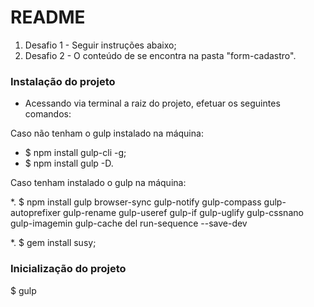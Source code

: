 # README #

1. Desafio 1 - Seguir instruções abaixo;
2. Desafio 2 - O conteúdo de se encontra na pasta "form-cadastro".

### Instalação do projeto ###

* Acessando via terminal a raiz do projeto, efetuar os seguintes comandos:

Caso não tenham o gulp instalado na máquina: 
* $ npm install gulp-cli -g;
* $ npm install gulp -D.

Caso tenham instalado o gulp na máquina:

*. $ npm install gulp browser-sync gulp-notify gulp-compass gulp-autoprefixer gulp-rename gulp-useref gulp-if gulp-uglify gulp-cssnano gulp-imagemin gulp-cache del run-sequence --save-dev

*. $ gem install susy;

### Inicialização do projeto  ###

$ gulp